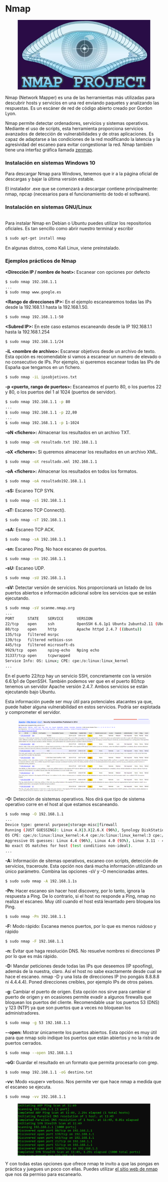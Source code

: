 # Nmap

<figure><img src="../../../.gitbook/assets/image (9) (3).png" alt=""><figcaption></figcaption></figure>

Nmap (Network Mapper) es una de las herramientas más utilizadas para descubrir hosts y servicios en una red enviando paquetes y analizando las respuestas. Es un escáner de red de código abierto creado por Gordon Lyon.

Nmap permite detectar ordenadores, servicios y sistemas operativos. Mediante el uso de scripts, esta herramienta proporciona servicios avanzados de detección de vulnerabilidades y de otras aplicaciones. Es capaz de adaptarse a las condiciones de la red modificando la latencia y la agresividad del escaneo para evitar congestionar la red. Nmap también tiene una interfaz gráfica llamada [zenmap](https://nmap.org/zenmap/).

### Instalación en sistemas Windows 10

Para descargar Nmap para Windows, tenemos que ir a la página oficial de descargas y bajar la última versión estable.

El instalador .exe que se comenzará a descargar contiene principalmente: nmap, npcap (necesarios para el funcionamiento de todo el software).

### Instalación en sistemas GNU/Linux

\
Para instalar Nmap en Debian o Ubuntu puedes utilizar los repositorios oficiales. Es tan sencillo como abrir nuestro terminal y escribir

```bash
$ sudo apt-get install nmap 
```

En algunas distros, como Kali Linux, viene preinstalado.

### Ejemplos prácticos de Nmap

**\<Dirección IP / nombre de host>:** Escanear con opciones por defecto

```bash
$ sudo nmap 192.168.1.1
...
$ sudo nmap www.google.es
```

**\<Rango de direcciones IP>:** En el ejemplo escanearemos todas las IPs desde la 192.168.1.1 hasta la 192.168.1.50.

```bash
$ sudo nmap 192.168.1.1-50
```

**\<Subred IP>:**  En este caso estamos escaneando desde la IP 192.168.1.1 hasta la 192.168.1.254

```bash
$ sudo nmap 192.168.1.1/24
```

**-iL \<nombre de archivo>:** Escanear objetivos desde un archivo de texto. Esta opción es recomendable si vamos a escanear un numero de elevado o no consecutivo de IPs. Por ejemplo, si queremos escanear todas las IPs de España que tengamos en un fichero.

```bash
$ sudo nmap -iL ipsobjetivos.txt
```

**-p \<puerto, rango de puertos>:** Escaneamos el puerto 80, o los puertos 22 y 80, o los puertos del 1 al 1024 (puertos de servidor).

```bash
$ sudo nmap 192.168.1.1 -p 80
...
$ sudo nmap 192.168.1.1 -p 22,80
...
$ sudo nmap 192.168.1.1 -p 1-1024
```

**-oN \<fichero>:** Almacenar los resultados en un archivo TXT.

```bash
$ sudo nmap -oN resultado.txt 192.168.1.1
```

**-oX \<fichero>:** Si queremos almacenar los resultados en un archivo XML.

```bash
$ sudo nmap -oX resultado.xml 192.168.1.1
```

**-oA \<fichero>:** Almacenar los resultados en todos los formatos.

```bash
$ sudo nmap -oA resultado192.168.1.1
```

**-sS:** Escaneo TCP SYN.

```bash
$ sudo nmap -sS 192.168.1.1
```

**-sT:** Escaneo TCP Connect().

```bash
$ sudo nmap -sT 192.168.1.1
```

**-sA:** Escaneo TCP ACK.

```bash
$ sudo nmap -sA 192.168.1.1
```

**-sn:** Escaneo Ping. No hace escaneo de puertos.

```bash
$ sudo nmap -sn 192.168.1.1
```

**-sU:** Escaneo UDP.

```bash
$ sudo nmap -sU 192.168.1.1
```

**-sV:** Detectar versión de servicios. Nos proporcionará un listado de los puertos abiertos e información adicional sobre los servicios que se están ejecutando.

```bash
$ sudo nmap -sV scanme.nmap.org
...
PORT      STATE    SERVICE      VERSION
22/tcp    open     ssh          OpenSSH 6.6.1p1 Ubuntu 2ubuntu2.11 (Ubuntu Linux; protocol 2.0)
80/tcp    open     http         Apache httpd 2.4.7 ((Ubuntu))
135/tcp   filtered msrpc
139/tcp   filtered netbios-ssn
445/tcp   filtered microsoft-ds
9929/tcp  open     nping-echo   Nping echo
31337/tcp open     tcpwrapped
Service Info: OS: Linux; CPE: cpe:/o:linux:linux_kernel
...
```

En el puerto 22/tcp hay un servicio SSH, concretamente con la versión 6.6.1p1 de OpenSSH. También podemos ver que en el puerto 80/tcp tenemos un servidor Apache versión 2.4.7. Ambos servicios se están ejecutando bajo Ubuntu.

Esta información puede ser muy útil para potenciales atacantes ya que, puede haber alguna vulnerabilidad en estos servicios. Podría ser explotada y comprometer el servidor.

<figure><img src="../../../.gitbook/assets/image (15).png" alt=""><figcaption></figcaption></figure>

**-O:** Detección de sistemas operativos. Nos dirá que tipo de sistema operativo corre en el host al que estamos escaneando.

```bash
$ sudo nmap -O 192.168.1.1
...
Device type: general purpose|storage-misc|firewall
Running (JUST GUESSING): Linux 4.X|3.X|2.6.X (96%), Synology DiskStation Manager 5.X (87%), WatchGuard Fireware 11.X (87%)
OS CPE: cpe:/o:linux:linux_kernel:4.4 cpe:/o:linux:linux_kernel:3 cpe:/o:linux:linux_kernel:2.6.32 cpe:/o:linux:linux_kernel cpe:/a:synology:diskstation_manager:5.1 cpe:/o:watchguard:fireware:11.8
Aggressive OS guesses: Linux 4.4 (96%), Linux 4.0 (93%), Linux 3.11 - 4.1 (92%), Linux 2.6.32 (92%), Linux 3.10 - 3.12 (92%), Linux 2.6.32 or 3.10 (91%), Linux 2.6.32 - 2.6.35 (90%), Linux 3.13 (90%), Linux 2.6.32 - 2.6.39 (90%), Linux 3.10 - 4.2 (89%)
No exact OS matches for host (test conditions non-ideal).
...
```

**-A:** Información de sitemas operativos, escaneo con scripts, detección de servicios, traceroute. Esta opción nos dará mucha información utilizando un único parámetro. Combina las opciones -sV y -O mencionadas antes.

```bash
$ sudo sudo nmap -A 192.168.1.1s
```

**-Pn:** Hacer escaneo sin hacer host discovery, por lo tanto, ignora la respuesta a Ping. De lo contrario, si el host no responde a Ping, nmap no realiza el escaneo. Muy útil cuando el host está levantado pero bloquea los Ping.

```bash
$ sudo nmap -Pn 192.168.1.1
```

**-F:** Modo rápido: Escanea menos puertos, por lo que es menos ruidoso y rápido

```bash
$ sudo nmap -F 192.168.1.1
```

**-n:** Evitar que haga resolución DNS. No resuelve nombres ni direcciones IP por lo que es más rápido.

**-D:** Mandar peticiones desde todas las IPs que deseemos (IP spoofing), además de la nuestra, claro. Así el host no sabe exactamente desde cual se hace el escaneo. nmap -D y una lista de direcciones IP (no pongáis 8.8.8.8 ni 4.4.4.4). Poned direcciones creíbles, por ejemplo IPs de otros países.

**-g:** Cambiar el puerto de origen. Esta opción nos sirve para cambiar el puerto de origen y en ocasiones permite evadir a algunos firewalls que bloquean los puertos del cliente. Recomendable usar los puertos 53 (DNS) y 123 (NTP) ya que son puertos que a veces no bloquean los administradores.

```bash
$ sudo nmap -g 53 192.168.1.1
```

**--open:** Mostrar únicamente los puertos abiertos. Esta opción es muy útil para que nmap solo indique los puertos que están abiertos y no la ristra de puertos cerrados.

```bash
$ sudo nmap --open 192.168.1.1
```

**-oG:** Guardar el resultado en un formato que permita procesarlo con grep.

```bash
$ sudo nmap 192.168.1.1 -oG destino.txt
```

**-vv:** Modo «super» verboso. Nos permite ver que hace nmap a medida que el escaneo se ejecuta.

```bash
$ sudo nmap -vv 192.168.1.1
```

<figure><img src="../../../.gitbook/assets/image (9) (2).png" alt=""><figcaption></figcaption></figure>

Y con todas estas opciones que ofrece nmap te invito a que las pongas en práctica y juegues un poco con ellas. Puedes utilizar [el sitio web de nmap](http://scanme.nmap.org/) que nos da permiso para escanearlo.
